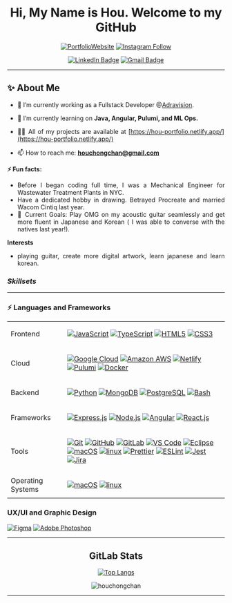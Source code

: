 <div id="header" align="center">
<a href="https://hou-portfolio.netlify.app/" target="_blank" rel="noreferrer">
</a>
</div>
  
<div align="center">
  
# Hi, My Name is Hou. Welcome to my GitHub
  
</div>
<div id="badges" align="center">
  
[![PortfolioWebsite](https://img.shields.io/website?label=Hou-Portfolio.com&style=for-the-badge&url=https://hou-portfolio.netlify.app)](https://hou-portfolio.netlify.app/)
[![Instagram Follow](https://img.shields.io/website?label=Instagram&color=red&style=for-the-badge&url=https://hou-portfolio.netlify.app)](https://www.instagram.com/inksults2inkjuries/)

<div id="badges" align="center">
  <a href="https://www.linkedin.com/in/houchongchan/">
    <img src="https://img.shields.io/badge/LinkedIn-blue?style=for-the-badge&logo=linkedin&logoColor=white" alt="LinkedIn Badge" /></a>
  <a href="mailto:houchongchan@gmail.com?subject=Hello%20Hou,"><img src="https://img.shields.io/badge/gmail-%23D14836.svg?&style=for-the-badge&logo=gmail&logoColor=white" alt="Gmail Badge"/></a>
</div>

---
<div align="justify">

## ✨ About Me

- 🔭 I’m currently working as a Fullstack Developer @[Adravision](https://www.adra.ai/).

- 🌱 I’m currently learning on **Java, Angular, Pulumi, and ML Ops.**

- 👨‍💻 All of my projects are available at [https://hou-portfolio.netlify.app/](https://hou-portfolio.netlify.app/)

- 📫 How to reach me: **houchongchan@gmail.com**

**⚡ Fun facts:**

- Before I began coding full time, I was a Mechanical Engineer for Wastewater Treatment Plants in NYC.
- Have a dedicated hobby in drawing. Betrayed Procreate and married Wacom Cintiq last year.
- 🥅 Current Goals: Play OMG on my acoustic guitar seamlessly and get more fluent in Japanese and Korean ( I was able to converse with the natives last year!).

**Interests**

- playing guitar, create more digital artwork, learn japanese and learn korean.

### _Skillsets_
---

### ⚡ Languages and Frameworks
<table>
  <tr>
    <td>Frontend</td>
    <td>

[![JavaScript](https://img.shields.io/badge/-JavaScript-%23F7DF1C?style=for-the-badge&logo=javascript&logoColor=000000&color=%23FFCE5A)](https://developer.mozilla.org/en-US/docs/Web/JavaScript)
[![TypeScript](https://img.shields.io/badge/-TypeScript-3178c6?style=for-the-badge&logo=typescript&logoColor=white)](https://www.typescriptlang.org/)
[![HTML5](https://img.shields.io/badge/-HTML5-E34F26?style=for-the-badge&logo=html5&logoColor=white)](https://developer.mozilla.org/en-US/docs/Glossary/HTML5)
[![CSS3](https://img.shields.io/badge/-CSS3-1572B6?style=for-the-badge&logo=css3)](https://developer.mozilla.org/en-US/docs/Web/CSS)
    </td>
  </tr>
    <td>Cloud</td>
    <td>
      
[![Google Cloud](https://img.shields.io/badge/Google%20Cloud-000000?style=for-the-badge&logo=google-cloud)](https://cloud.google.com/)
[![Amazon AWS](https://img.shields.io/badge/Amazon_AWS-232F3E?style=for-the-badge&logo=amazon-aws&logoColor=white)](https://aws.amazon.com/)
[![Netlify](https://img.shields.io/badge/Netlify-00C7B7?style=for-the-badge&logo=netlify&logoColor=white)](https://www.netlify.com/)
[![Pulumi](https://img.shields.io/static/v1?style=for-the-badge&message=Pulumi&color=8A3391&logo=Pulumi&logoColor=FFFFFF&label=)](https://www.pulumi.com/)
[![Docker](https://img.shields.io/static/v1?style=for-the-badge&message=Docker&color=2496ED&logo=Docker&logoColor=FFFFFF&label=)](https://www.docker.com/)
    </td>
  </tr>
  <tr>
    <td>Backend</td>
    <td>
      
[![Python](https://img.shields.io/badge/Python-3776AB?style=for-the-badge&logo=python&logoColor=white)](https://www.python.org/)
[![MongoDB](https://img.shields.io/badge/MongoDB-47A248?style=for-the-badge&logo=mongodb&logoColor=white)](https://www.mongodb.com/)
[![PostgreSQL](https://img.shields.io/badge/PostgreSQL-316192?style=for-the-badge&logo=postgresql&logoColor=white)](https://www.postgresql.org/)
[![Bash](https://img.shields.io/badge/GNU%20Bash-4EAA25?style=for-the-badge&logo=GNU%20Bash&logoColor=white)](https://www.gnu.org/software/bash/)
    </td>
  </tr>
  <tr>
    <td>Frameworks</td>
    <td>
      
[![Express.js](https://img.shields.io/badge/express.js-%23404d59.svg?style=for-the-badge&logo=express&logoColor=%2361DAFB)](https://expressjs.com/)
[![Node.js](https://img.shields.io/badge/node.js%20-%2343853D.svg?&style=for-the-badge&logo=node.js&logoColor=white)](https://nodejs.dev/)
[![Angular](https://img.shields.io/badge/Angular-DD0031?style=for-the-badge&logo=angular&logoColor=white)](https://angular.io/)
[![React.js](https://img.shields.io/badge/-ReactJs-61DAFB?logo=react&logoColor=black&style=for-the-badge)](https://reactjs.org/)
    </td>
  </tr>
  <tr>
    <td>Tools</td>
    <td>
      
[![Git](https://img.shields.io/badge/-Git-F05032?style=for-the-badge&logo=git&logoColor=white)](https://git-scm.com/)
[![GitHub](https://img.shields.io/badge/-GitHub-181717?style=for-the-badge&logo=github)](https://github.com/)
[![GitLab](https://img.shields.io/static/v1?style=for-the-badge&message=GitLab&color=FC6D26&logo=GitLab&logoColor=FFFFFF&label=)](https://gitlab.com/)
[![VS Code](https://img.shields.io/badge/VSCode-%23007ACC?style=for-the-badge&logo=Visual-studio-code)](https://code.visualstudio.com/)
[![Eclipse](https://img.shields.io/badge/Eclipse-2C2255?style=for-the-badge&logo=eclipse&logoColor=white)](https://eclipse.org/)
[![macOS](https://img.shields.io/badge/iOS-292e33?style=for-the-badge&logo=apple&logoColor=ffffff)](https://www.apple.com/macos/ventura/)
[![linux](https://img.shields.io/badge/Linux-FCC624?style=for-the-badge&logo=linux&logoColor=black)](https://www.linux.com/)
[![Prettier](https://img.shields.io/badge/Prettier-F7B93E?style=for-the-badge&logo=prettier&logoColor=black)](https://prettier.io/)
[![ESLint](https://img.shields.io/badge/ESLint-4B32C3?style=for-the-badge&logo=eslint)](https://eslint.org/)
[![Jest](https://img.shields.io/badge/Jest-C21325?style=for-the-badge&logo=jest)](https://jestjs.io/)
[![Jira](https://img.shields.io/badge/Jira-0052CC?style=for-the-badge&logo=Jira&logoColor=white)](https://www.atlassian.com/software/jira)
    </td>
  </tr>
  <tr>
    <td>Operating Systems</td>
    <td>

[![macOS](https://img.shields.io/badge/iOS-292e33?style=for-the-badge&logo=apple&logoColor=ffffff)](https://www.apple.com/macos/ventura/)
[![linux](https://img.shields.io/badge/Linux-FCC624?style=for-the-badge&logo=linux&logoColor=black)](https://www.linux.com/)
    </td>
  </tr>
<table>

### UX/UI and Graphic Design

[![Figma](https://img.shields.io/badge/-Figma-F24E1E?style=for-the-badge&logo=figma&logoColor=white)](https://www.figma.com/)
[![Adobe Photoshop](https://img.shields.io/badge/Adobe%20Photoshop-31A8FF?style=for-the-badge&logo=Adobe%20Photoshop&logoColor=black)](https://www.adobe.com/products/photoshop.html)

---
</div>
<div align="center">
  
## GitLab Stats 

<!-- [![GitHub Streak](http://github-readme-streak-stats.herokuapp.com?user=houchongchan&theme=github-dark-blue)](https://git.io/streak-stats) -->

[![Top Langs](https://github-readme-stats.vercel.app/api/top-langs/?username=houchongchan&layout=compact&theme=vision-friendly-dark)](https://github.com/anuraghazra/github-readme-stats)

<img align="center" src="https://gitlab-readme-stats.vercel.app/api?username=houchongchan&show_icons=true&theme=dark" alt="houchongchan" />
<!-- &nbsp;<img align="center" src="https://github-readme-stats.vercel.app/api?username=houchongchan&show_icons=true&locale=en&theme=dark" alt="houchongchan" /> -->

</div>
<!-- https://github.com/progfay/shields-with-icon/blob/master/README.md?plain=1 -->

---
